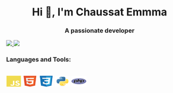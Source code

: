 <!-- <p align="center">
  Visitor count<br>
  <img src="https://profile-counter.glitch.me/Lucas-tsl/count.svg" />
</p> -->
<h1 align="center">Hi 👋, I'm Chaussat Emmma</h1>
<h3 align="center">A passionate developer</h3>

<div>
  <a href="https://beacons.ai/Emma-Chaussat">
    <img height="180em" src="https://github-readme-stats.vercel.app/api?username=Emma-development&show_icons=false&theme=white&include_all_commits=true&count_private=true"/>
    <img height="180em" src="https://github-readme-stats.vercel.app/api/top-langs/?username=Emma-development&layout=compact&langs_count=16&theme=white"/>
  </a>
</div>

<h3 align="left">Languages and Tools:</h3>
<div style="display: inline-block"><br>
  <img align="center" alt="Lucas-Js" height="30" width="40" src="https://raw.githubusercontent.com/devicons/devicon/master/icons/javascript/javascript-plain.svg">
  <img align="center" alt="Lucas-HTML" height="30" width="40" src="https://raw.githubusercontent.com/devicons/devicon/master/icons/html5/html5-original.svg">
  <img align="center" alt="Lucas-CSS" height="30" width="40" src="https://raw.githubusercontent.com/devicons/devicon/master/icons/css3/css3-original.svg">
  <img align="center" alt="Lucas-Python" height="30" width="40" src="https://raw.githubusercontent.com/devicons/devicon/master/icons/python/python-original.svg">
  <img align="center" alt="PHP" height="30" width="40" src="https://raw.githubusercontent.com/devicons/devicon/master/icons/php/php-original.svg">
</div>

